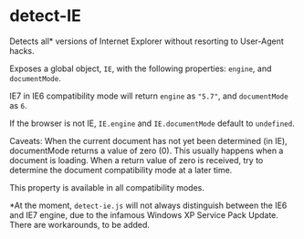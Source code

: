 # detect-IE
Detects all* versions of Internet Explorer without resorting to User-Agent hacks.

Exposes a global object, `IE`, with the following properties: `engine`, and `documentMode`.

IE7 in IE6 compatibility mode will return `engine` as `"5.7"`, and `documentMode` as `6`.

If the browser is not IE, `IE.engine` and `IE.documentMode` default to `undefined`.

Caveats: When the current document has not yet been determined (in IE), documentMode returns a value of zero (0). This usually happens when a document is loading. When a return value of zero is received, try to determine the document compatibility mode at a later time.

This property is available in all compatibility modes.

*At the moment, `detect-ie.js` will not always distinguish between the IE6 and IE7 engine, due to the infamous Windows XP Service Pack Update. There are workarounds, to be added.
